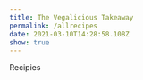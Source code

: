```yaml
---
title: The Vegalicious Takeaway
permalink: /allrecipes
date: 2021-03-10T14:28:58.108Z
show: true
---
```

Recipies